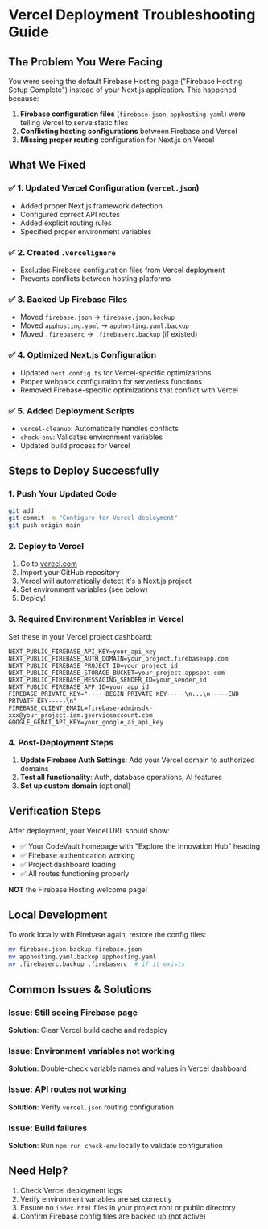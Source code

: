 # Vercel Deployment Troubleshooting Guide

## The Problem You Were Facing

You were seeing the default Firebase Hosting page ("Firebase Hosting Setup Complete") instead of your Next.js application. This happened because:

1. **Firebase configuration files** (`firebase.json`, `apphosting.yaml`) were telling Vercel to serve static files
2. **Conflicting hosting configurations** between Firebase and Vercel
3. **Missing proper routing** configuration for Next.js on Vercel

## What We Fixed

### ✅ 1. Updated Vercel Configuration (`vercel.json`)
- Added proper Next.js framework detection
- Configured correct API routes
- Added explicit routing rules
- Specified proper environment variables

### ✅ 2. Created `.vercelignore`
- Excludes Firebase configuration files from Vercel deployment
- Prevents conflicts between hosting platforms

### ✅ 3. Backed Up Firebase Files
- Moved `firebase.json` → `firebase.json.backup`
- Moved `apphosting.yaml` → `apphosting.yaml.backup`
- Moved `.firebaserc` → `.firebaserc.backup` (if existed)

### ✅ 4. Optimized Next.js Configuration
- Updated `next.config.ts` for Vercel-specific optimizations
- Proper webpack configuration for serverless functions
- Removed Firebase-specific optimizations that conflict with Vercel

### ✅ 5. Added Deployment Scripts
- `vercel-cleanup`: Automatically handles conflicts
- `check-env`: Validates environment variables
- Updated build process for Vercel

## Steps to Deploy Successfully

### 1. Push Your Updated Code
```bash
git add .
git commit -m "Configure for Vercel deployment"
git push origin main
```

### 2. Deploy to Vercel
1. Go to [vercel.com](https://vercel.com)
2. Import your GitHub repository
3. Vercel will automatically detect it's a Next.js project
4. Set environment variables (see below)
5. Deploy!

### 3. Required Environment Variables in Vercel
Set these in your Vercel project dashboard:

```
NEXT_PUBLIC_FIREBASE_API_KEY=your_api_key
NEXT_PUBLIC_FIREBASE_AUTH_DOMAIN=your_project.firebaseapp.com
NEXT_PUBLIC_FIREBASE_PROJECT_ID=your_project_id
NEXT_PUBLIC_FIREBASE_STORAGE_BUCKET=your_project.appspot.com
NEXT_PUBLIC_FIREBASE_MESSAGING_SENDER_ID=your_sender_id
NEXT_PUBLIC_FIREBASE_APP_ID=your_app_id
FIREBASE_PRIVATE_KEY="-----BEGIN PRIVATE KEY-----\n...\n-----END PRIVATE KEY-----\n"
FIREBASE_CLIENT_EMAIL=firebase-adminsdk-xxx@your_project.iam.gserviceaccount.com
GOOGLE_GENAI_API_KEY=your_google_ai_api_key
```

### 4. Post-Deployment Steps
1. **Update Firebase Auth Settings**: Add your Vercel domain to authorized domains
2. **Test all functionality**: Auth, database operations, AI features
3. **Set up custom domain** (optional)

## Verification Steps

After deployment, your Vercel URL should show:
- ✅ Your CodeVault homepage with "Explore the Innovation Hub" heading
- ✅ Firebase authentication working
- ✅ Project dashboard loading
- ✅ All routes functioning properly

**NOT** the Firebase Hosting welcome page!

## Local Development

To work locally with Firebase again, restore the config files:
```bash
mv firebase.json.backup firebase.json
mv apphosting.yaml.backup apphosting.yaml
mv .firebaserc.backup .firebaserc  # if it exists
```

## Common Issues & Solutions

### Issue: Still seeing Firebase page
**Solution**: Clear Vercel build cache and redeploy

### Issue: Environment variables not working
**Solution**: Double-check variable names and values in Vercel dashboard

### Issue: API routes not working
**Solution**: Verify `vercel.json` routing configuration

### Issue: Build failures
**Solution**: Run `npm run check-env` locally to validate configuration

## Need Help?

1. Check Vercel deployment logs
2. Verify environment variables are set correctly
3. Ensure no `index.html` files in your project root or public directory
4. Confirm Firebase config files are backed up (not active)

